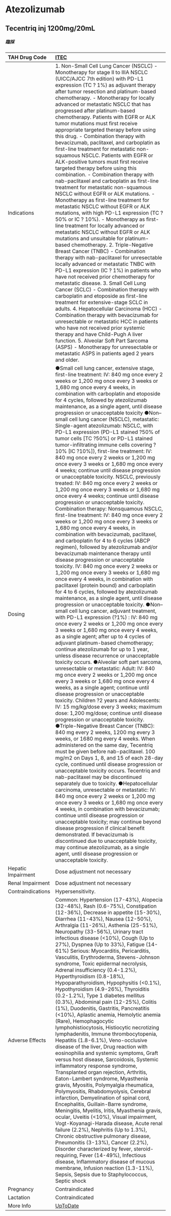 # Atezolizumab

## Tecentriq inj 1200mg/20mL

##### 臨採

| TAH Drug Code      | [ITEC](https://www.tahsda.org.tw/drugs/hissearch.php?drug_code=ITEC)                                                                                                                                                                                                                                                                                                                                                                                                                                                                                                                                                                                                                                                                                                                                                                                                                                                                                                                                                                                                                                                                                                                                                                                                                                                                                                                                                                                                                                                                                                                                                                                                                                                                                                                                                                                                                                                                                                                                                                                                                                                                                                                                                                                                                                                                                                                                                                                                                                                                                                                                                                                                                                                                                                                                                                                                                                                                                                                                                                                                                                                                                                                                                                                                                              |
|:-------------------|:--------------------------------------------------------------------------------------------------------------------------------------------------------------------------------------------------------------------------------------------------------------------------------------------------------------------------------------------------------------------------------------------------------------------------------------------------------------------------------------------------------------------------------------------------------------------------------------------------------------------------------------------------------------------------------------------------------------------------------------------------------------------------------------------------------------------------------------------------------------------------------------------------------------------------------------------------------------------------------------------------------------------------------------------------------------------------------------------------------------------------------------------------------------------------------------------------------------------------------------------------------------------------------------------------------------------------------------------------------------------------------------------------------------------------------------------------------------------------------------------------------------------------------------------------------------------------------------------------------------------------------------------------------------------------------------------------------------------------------------------------------------------------------------------------------------------------------------------------------------------------------------------------------------------------------------------------------------------------------------------------------------------------------------------------------------------------------------------------------------------------------------------------------------------------------------------------------------------------------------------------------------------------------------------------------------------------------------------------------------------------------------------------------------------------------------------------------------------------------------------------------------------------------------------------------------------------------------------------------------------------------------------------------------------------------------------------------------------------------------------------------------------------------------------------------------------------------------------------------------------------------------------------------------------------------------------------------------------------------------------------------------------------------------------------------------------------------------------------------------------------------------------------------------------------------------------------------------------------------------------------------------------------------------------------|
| Indications        | 1. Non-Small Cell Lung Cancer (NSCLC) - Monotherapy for stage II to IIIA NSCLC (UICC/AJCC 7th edition) with PD-L1 expression (TC ? 1%) as adjuvant therapy after tumor resection and platinum-based chemotherapy. - Monotherapy for locally advanced or metastatic NSCLC that has progressed after platinum-based chemotherapy. Patients with EGFR or ALK tumor mutations must first receive appropriate targeted therapy before using this drug. - Combination therapy with bevacizumab, paclitaxel, and carboplatin as first-line treatment for metastatic non-squamous NSCLC. Patients with EGFR or ALK-positive tumors must first receive targeted therapy before using this combination. - Combination therapy with nab-paclitaxel and carboplatin as first-line treatment for metastatic non-squamous NSCLC without EGFR or ALK mutations. - Monotherapy as first-line treatment for metastatic NSCLC without EGFR or ALK mutations, with high PD-L1 expression (TC ? 50% or IC ? 10%). - Monotherapy as first-line treatment for locally advanced or metastatic NSCLC without EGFR or ALK mutations and unsuitable for platinum-based chemotherapy. 2. Triple-Negative Breast Cancer (TNBC) - Combination therapy with nab-paclitaxel for unresectable locally advanced or metastatic TNBC with PD-L1 expression (IC ? 1%) in patients who have not received prior chemotherapy for metastatic disease. 3. Small Cell Lung Cancer (SCLC) - Combination therapy with carboplatin and etoposide as first-line treatment for extensive-stage SCLC in adults. 4. Hepatocellular Carcinoma (HCC) - Combination therapy with bevacizumab for unresectable or metastatic HCC in patients who have not received prior systemic therapy and have Child-Pugh A liver function. 5. Alveolar Soft Part Sarcoma (ASPS) - Monotherapy for unresectable or metastatic ASPS in patients aged 2 years and older.                                                                                                                                                                                                                                                                                                                                                                                                                                                                                                                                                                                                                                                                                                                                                                                                                                                                                                                                                                                                                                                                                                                                                                                                                                                                                                                                                                                            |
| Dosing             | ●Small cell lung cancer, extensive stage, first-line treatment: IV: 840 mg once every 2 weeks or 1,200 mg once every 3 weeks or 1,680 mg once every 4 weeks, in combination with carboplatin and etoposide for 4 cycles, followed by atezolizumab maintenance, as a single agent, until disease progression or unacceptable toxicity ●Non–small cell lung cancer (NSCLC), metastatic: Single-agent atezolizumab: NSCLC, with PD-L1 expression (PD-L1 stained ?50% of tumor cells [TC ?50%] or PD-L1 stained tumor-infiltrating immune cells covering ?10% [IC ?10%]), first-line treatment: IV: 840 mg once every 2 weeks or 1,200 mg once every 3 weeks or 1,680 mg once every 4 weeks; continue until disease progression or unacceptable toxicity. NSCLC, previously treated: IV: 840 mg once every 2 weeks or 1,200 mg once every 3 weeks or 1,680 mg once every 4 weeks; continue until disease progression or unacceptable toxicity. Combination therapy: Nonsquamous NSCLC, first-line treatment: IV: 840 mg once every 2 weeks or 1,200 mg once every 3 weeks or 1,680 mg once every 4 weeks, in combination with bevacizumab, paclitaxel, and carboplatin for 4 to 6 cycles (ABCP regimen), followed by atezolizumab and/or bevacizumab maintenance therapy until disease progression or unacceptable toxicity. IV: 840 mg once every 2 weeks or 1,200 mg once every 3 weeks or 1,680 mg once every 4 weeks, in combination with paclitaxel (protein bound) and carboplatin for 4 to 6 cycles, followed by atezolizumab maintenance, as a single agent, until disease progression or unacceptable toxicity. ●Non–small cell lung cancer, adjuvant treatment, with PD-L1 expression (?1%) : IV: 840 mg once every 2 weeks or 1,200 mg once every 3 weeks or 1,680 mg once every 4 weeks, as a single agent; after up to 4 cycles of adjuvant platinum-based chemotherapy; continue atezolizumab for up to 1 year, unless disease recurrence or unacceptable toxicity occurs. ●Alveolar soft part sarcoma, unresectable or metastatic: Adult: IV: 840 mg once every 2 weeks or 1,200 mg once every 3 weeks or 1,680 mg once every 4 weeks, as a single agent; continue until disease progression or unacceptable toxicity. Children ?2 years and Adolescents: IV: 15 mg/kg/dose every 3 weeks; maximum dose: 1,200 mg/dose; continue until disease progression or unacceptable toxicity. ●Triple-Negative Breast Cancer (TNBC): 840 mg every 2 weeks, 1200 mg every 3 weeks, or 1680 mg every 4 weeks. When administered on the same day, Tecentriq must be given before nab-paclitaxel. 100 mg/m2 on Days 1, 8, and 15 of each 28-day cycle, continued until disease progression or unacceptable toxicity occurs. Tecentriq and nab-paclitaxel may be discontinued separately due to toxicity. ●Hepatocellular carcinoma, unresectable or metastatic: IV: 840 mg once every 2 weeks or 1,200 mg once every 3 weeks or 1,680 mg once every 4 weeks, in combination with bevacizumab; continue until disease progression or unacceptable toxicity; may continue beyond disease progression if clinical benefit demonstrated. If bevacizumab is discontinued due to unacceptable toxicity, may continue atezolizumab, as a single agent, until disease progression or unacceptable toxicity. |
| Hepatic Impairment | Dose adjustment not necessary                                                                                                                                                                                                                                                                                                                                                                                                                                                                                                                                                                                                                                                                                                                                                                                                                                                                                                                                                                                                                                                                                                                                                                                                                                                                                                                                                                                                                                                                                                                                                                                                                                                                                                                                                                                                                                                                                                                                                                                                                                                                                                                                                                                                                                                                                                                                                                                                                                                                                                                                                                                                                                                                                                                                                                                                                                                                                                                                                                                                                                                                                                                                                                                                                                                                     |
| Renal Impairment   | Dose adjustment not necessary                                                                                                                                                                                                                                                                                                                                                                                                                                                                                                                                                                                                                                                                                                                                                                                                                                                                                                                                                                                                                                                                                                                                                                                                                                                                                                                                                                                                                                                                                                                                                                                                                                                                                                                                                                                                                                                                                                                                                                                                                                                                                                                                                                                                                                                                                                                                                                                                                                                                                                                                                                                                                                                                                                                                                                                                                                                                                                                                                                                                                                                                                                                                                                                                                                                                     |
| Contraindications  | Hypersensitivity.                                                                                                                                                                                                                                                                                                                                                                                                                                                                                                                                                                                                                                                                                                                                                                                                                                                                                                                                                                                                                                                                                                                                                                                                                                                                                                                                                                                                                                                                                                                                                                                                                                                                                                                                                                                                                                                                                                                                                                                                                                                                                                                                                                                                                                                                                                                                                                                                                                                                                                                                                                                                                                                                                                                                                                                                                                                                                                                                                                                                                                                                                                                                                                                                                                                                                 |
| Adverse Effects    | Common: Hypertension (17-43%), Alopecia (32-48%), Rash (0.6-75%), Constipation (12-36%), Decrease in appetite (15-30%), Diarrhea (11-43%), Nausea (12-50%), Arthralgia (11-26%), Asthenia (25-51%), Neuropathy (33-56%), Urinary tract infectious disease (<10%), Cough (Up to 27%), Dyspnea (Up to 33%), Fatigue (14-61%) Serious: Myocarditis, Pericarditis, Vasculitis, Erythroderma, Stevens-Johnson syndrome, Toxic epidermal necrolysis, Adrenal insufficiency (0.4-1.2%), Hyperthyroidism (0.8-18%), Hypoparathyroidism, Hypophysitis (<0.1%), Hypothyroidism (4.9-26%), Thyroiditis (0.2-1.2%), Type 1 diabetes mellitus (0.3%), Abdominal pain (12-25%), Colitis (1%), Duodenitis, Gastritis, Pancreatitis (<10%), Aplastic anemia, Hemolytic anemia (Rare), Hemophagocytic lymphohistiocytosis, Histiocytic necrotizing lymphadenitis, Immune thrombocytopenia, Hepatitis (1.8-6.1%), Veno-occlusive disease of the liver, Drug reaction with eosinophilia and systemic symptoms, Graft versus host disease, Sarcoidosis, Systemic inflammatory response syndrome, Transplanted organ rejection, Arthritis, Eaton-Lambert syndrome, Myasthenia gravis, Myositis, Polymyalgia rheumatica, Polymyositis, Rhabdomyolysis, Cerebral infarction, Demyelination of spinal cord, Encephalitis, Guillain-Barre syndrome, Meningitis, Myelitis, Iritis, Myasthenia gravis, ocular, Uveitis (<10%), Visual impairment, Vogt-Koyanagi-Harada disease, Acute renal failure (2.2%), Nephritis (Up to 1.3%), Chronic obstructive pulmonary disease, Pneumonitis (3-13%), Cancer (2.2%), Disorder characterized by fever, steroid-requiring, Fever (14-49%), Infectious disease, Inflammatory disease of mucous membrane, Infusion reaction (1.3-11%), Sepsis, Sepsis due to Staphylococcus, Septic shock                                                                                                                                                                                                                                                                                                                                                                                                                                                                                                                                                                                                                                                                                                                                                                                                                                                                                                                                                                                                                                                                                                                                                                                                                                                                                                                                                                                                                                                                                              |
| Pregnancy          | Contraindicated                                                                                                                                                                                                                                                                                                                                                                                                                                                                                                                                                                                                                                                                                                                                                                                                                                                                                                                                                                                                                                                                                                                                                                                                                                                                                                                                                                                                                                                                                                                                                                                                                                                                                                                                                                                                                                                                                                                                                                                                                                                                                                                                                                                                                                                                                                                                                                                                                                                                                                                                                                                                                                                                                                                                                                                                                                                                                                                                                                                                                                                                                                                                                                                                                                                                                   |
| Lactation          | Contraindicated                                                                                                                                                                                                                                                                                                                                                                                                                                                                                                                                                                                                                                                                                                                                                                                                                                                                                                                                                                                                                                                                                                                                                                                                                                                                                                                                                                                                                                                                                                                                                                                                                                                                                                                                                                                                                                                                                                                                                                                                                                                                                                                                                                                                                                                                                                                                                                                                                                                                                                                                                                                                                                                                                                                                                                                                                                                                                                                                                                                                                                                                                                                                                                                                                                                                                   |
| More Info          | [UpToDate](https://www.uptodate.com/contents/atezolizumab-drug-information)                                                                                                                                                                                                                                                                                                                                                                                                                                                                                                                                                                                                                                                                                                                                                                                                                                                                                                                                                                                                                                                                                                                                                                                                                                                                                                                                                                                                                                                                                                                                                                                                                                                                                                                                                                                                                                                                                                                                                                                                                                                                                                                                                                                                                                                                                                                                                                                                                                                                                                                                                                                                                                                                                                                                                                                                                                                                                                                                                                                                                                                                                                                                                                                                                       |


